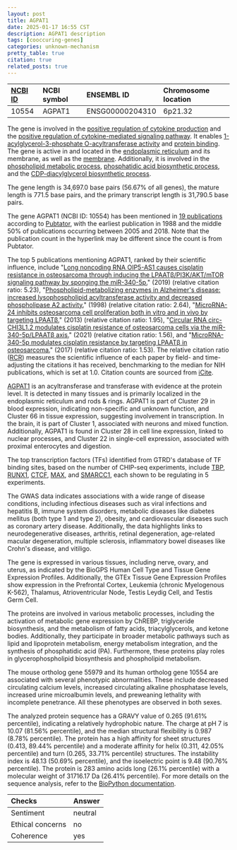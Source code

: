 ```yaml
---
layout: post
title: AGPAT1
date: 2025-01-17 16:55 CST
description: AGPAT1 description
tags: [cooccuring-genes]
categories: unknown-mechanism
pretty_table: true
citation: true
related_posts: true
---
```




| [NCBI ID](https://www.ncbi.nlm.nih.gov/gene/10554) | NCBI symbol | ENSEMBL ID | Chromosome location |
| :-------- | :------- | :-------- | :------- |
| 10554  | AGPAT1 | ENSG00000204310 | 6p21.32 |



The gene is involved in the [positive regulation of cytokine production](https://amigo.geneontology.org/amigo/term/GO:0001819) and the [positive regulation of cytokine-mediated signaling pathway](https://amigo.geneontology.org/amigo/term/GO:0001961). It enables [1-acylglycerol-3-phosphate O-acyltransferase activity](https://amigo.geneontology.org/amigo/term/GO:0003841) and [protein binding](https://amigo.geneontology.org/amigo/term/GO:0005515). The gene is active in and located in the [endoplasmic reticulum](https://amigo.geneontology.org/amigo/term/GO:0005783) and its membrane, as well as the [membrane](https://amigo.geneontology.org/amigo/term/GO:0016020). Additionally, it is involved in the [phospholipid metabolic process](https://amigo.geneontology.org/amigo/term/GO:0006644), [phosphatidic acid biosynthetic process](https://amigo.geneontology.org/amigo/term/GO:0006654), and the [CDP-diacylglycerol biosynthetic process](https://amigo.geneontology.org/amigo/term/GO:0016024).


The gene length is 34,697.0 base pairs (56.67% of all genes), the mature length is 771.5 base pairs, and the primary transcript length is 31,790.5 base pairs.


The gene AGPAT1 (NCBI ID: 10554) has been mentioned in [19 publications](https://pubmed.ncbi.nlm.nih.gov/?term=%22AGPAT1%22) according to [Pubtator](https://academic.oup.com/nar/article/47/W1/W587/5494727), with the earliest publication in 1988 and the middle 50% of publications occurring between 2005 and 2018. Note that the publication count in the hyperlink may be different since the count is from Pubtator.


The top 5 publications mentioning AGPAT1, ranked by their scientific influence, include "[Long noncoding RNA OIP5-AS1 causes cisplatin resistance in osteosarcoma through inducing the LPAATβ/PI3K/AKT/mTOR signaling pathway by sponging the miR-340-5p.](https://pubmed.ncbi.nlm.nih.gov/30548308)" (2019) (relative citation ratio: 5.23), "[Phospholipid-metabolizing enzymes in Alzheimer's disease: increased lysophospholipid acyltransferase activity and decreased phospholipase A2 activity.](https://pubmed.ncbi.nlm.nih.gov/9453575)" (1998) (relative citation ratio: 2.64), "[MicroRNA-24 inhibits osteosarcoma cell proliferation both in vitro and in vivo by targeting LPAATβ.](https://pubmed.ncbi.nlm.nih.gov/23578572)" (2013) (relative citation ratio: 1.95), "[Circular RNA circ-CHI3L1.2 modulates cisplatin resistance of osteosarcoma cells via the miR-340-5p/LPAATβ axis.](https://pubmed.ncbi.nlm.nih.gov/34164774)" (2021) (relative citation ratio: 1.56), and "[MicroRNA-340-5p modulates cisplatin resistance by targeting LPAATβ in osteosarcoma.](https://pubmed.ncbi.nlm.nih.gov/28443990)" (2017) (relative citation ratio: 1.53). The relative citation ratio ([RCR](https://journals.plos.org/plosbiology/article?id=10.1371/journal.pbio.1002541)) measures the scientific influence of each paper by field- and time-adjusting the citations it has received, benchmarking to the median for NIH publications, which is set at 1.0. Citation counts are sourced from [iCite](https://icite.od.nih.gov).


[AGPAT1](https://www.proteinatlas.org/ENSG00000204310-AGPAT1) is an acyltransferase and transferase with evidence at the protein level. It is detected in many tissues and is primarily localized in the endoplasmic reticulum and rods & rings. AGPAT1 is part of Cluster 29 in blood expression, indicating non-specific and unknown function, and Cluster 66 in tissue expression, suggesting involvement in transcription. In the brain, it is part of Cluster 1, associated with neurons and mixed function. Additionally, AGPAT1 is found in Cluster 28 in cell line expression, linked to nuclear processes, and Cluster 22 in single-cell expression, associated with proximal enterocytes and digestion.


The top transcription factors (TFs) identified from GTRD's database of TF binding sites, based on the number of CHIP-seq experiments, include [TBP](https://www.ncbi.nlm.nih.gov/gene/6908), [RUNX1](https://www.ncbi.nlm.nih.gov/gene/861), [CTCF](https://www.ncbi.nlm.nih.gov/gene/10664), [MAX](https://www.ncbi.nlm.nih.gov/gene/4149), and [SMARCC1](https://www.ncbi.nlm.nih.gov/gene/6599), each shown to be regulating in 5 experiments.



The GWAS data indicates associations with a wide range of disease conditions, including infectious diseases such as viral infections and hepatitis B, immune system disorders, metabolic diseases like diabetes mellitus (both type 1 and type 2), obesity, and cardiovascular diseases such as coronary artery disease. Additionally, the data highlights links to neurodegenerative diseases, arthritis, retinal degeneration, age-related macular degeneration, multiple sclerosis, inflammatory bowel diseases like Crohn's disease, and vitiligo.



The gene is expressed in various tissues, including nerve, ovary, and uterus, as indicated by the BioGPS Human Cell Type and Tissue Gene Expression Profiles. Additionally, the GTEx Tissue Gene Expression Profiles show expression in the Prefrontal Cortex, Leukemia (chronic Myelogenous K-562), Thalamus, Atrioventricular Node, Testis Leydig Cell, and Testis Germ Cell.


The proteins are involved in various metabolic processes, including the activation of metabolic gene expression by ChREBP, triglyceride biosynthesis, and the metabolism of fatty acids, triacylglycerols, and ketone bodies. Additionally, they participate in broader metabolic pathways such as lipid and lipoprotein metabolism, energy metabolism integration, and the synthesis of phosphatidic acid (PA). Furthermore, these proteins play roles in glycerophospholipid biosynthesis and phospholipid metabolism.


The mouse ortholog gene 55979 and its human ortholog gene 10554 are associated with several phenotypic abnormalities. These include decreased circulating calcium levels, increased circulating alkaline phosphatase levels, increased urine microalbumin levels, and preweaning lethality with incomplete penetrance. All these phenotypes are observed in both sexes.


The analyzed protein sequence has a GRAVY value of 0.265 (91.61% percentile), indicating a relatively hydrophobic nature. The charge at pH 7 is 10.07 (81.56% percentile), and the median structural flexibility is 0.987 (8.78% percentile). The protein has a high affinity for sheet structures (0.413, 89.44% percentile) and a moderate affinity for helix (0.311, 42.05% percentile) and turn (0.265, 33.71% percentile) structures. The instability index is 48.13 (50.69% percentile), and the isoelectric point is 9.48 (90.76% percentile). The protein is 283 amino acids long (26.1% percentile) with a molecular weight of 31716.17 Da (26.41% percentile). For more details on the sequence analysis, refer to the [BioPython documentation](https://biopython.org/docs/1.75/api/Bio.SeqUtils.ProtParam.html).





| Checks    | Answer |
| :-------- | :------- |
| Sentiment  | neutral   |
| Ethical concerns | no     |
| Coherence    | yes    |